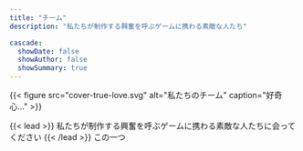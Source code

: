 ```yaml
---
title: "チーム"
description: "私たちが制作する興奮を呼ぶゲームに携わる素敵な人たち"

cascade:
  showDate: false
  showAuthor: false
  showSummary: true
---
```


{{< figure src="cover-true-love.svg" alt="私たちのチーム" caption="好奇心..." >}}

{{< lead >}}
私たちが制作する興奮を呼ぶゲームに携わる素敵な人たちに会ってください
{{< /lead >}} この一つ
